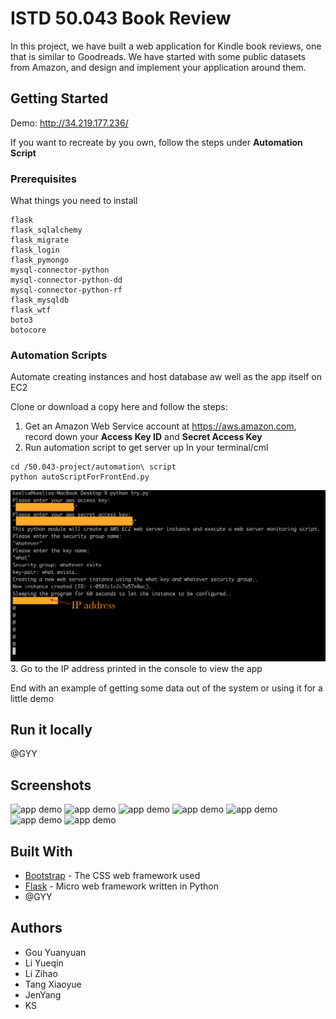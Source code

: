 # ISTD 50.043 Book Review

In this project, we have built a web application for Kindle book reviews, one that is similar to Goodreads. We have started with some public datasets from Amazon, and design and implement your application around them.

## Getting Started

Demo: http://34.219.177.236/

If you want to recreate by you own, follow the steps under **Automation Script**



### Prerequisites

What things you need to install

```
flask
flask_sqlalchemy
flask_migrate
flask_login
flask_pymongo
mysql-connector-python
mysql-connector-python-dd
mysql-connector-python-rf
flask_mysqldb
flask_wtf
boto3
botocore
```

### Automation Scripts

Automate creating instances and host database aw well as the app itself on EC2

Clone or download a copy here and follow the steps:
1. Get an Amazon Web Service account at https://aws.amazon.com, record down your **Access Key ID** and **Secret Access Key**
2. Run automation script to get server up
In your terminal/cml
```
cd /50.043-project/automation\ script
python autoScriptForFrontEnd.py
```
![cml demo](screenshot/automation1.png)
3. Go to the IP address printed in the console to view the app


End with an example of getting some data out of the system or using it for a little demo

## Run it locally

@GYY

## Screenshots
![app demo](app-screenshot1.png)
![app demo](app-screenshot7.png)
![app demo](app-screenshot2.png)
![app demo](app-screenshot3.png)
![app demo](app-screenshot4.png)
![app demo](app-screenshot5.png)
![app demo](app-screenshot6.png)


## Built With

* [Bootstrap](https://getbootstrap.com/) - The CSS web framework used
* [Flask](https://maven.apache.org/) - Micro web framework written in Python
* @GYY


## Authors
* Gou Yuanyuan
* Li Yueqin
* Li Zihao
* Tang Xiaoyue
* JenYang 
* KS


